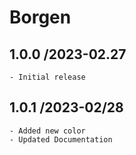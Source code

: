 # Borgen

## 1.0.0 /2023-02.27
    - Initial release


## 1.0.1 /2023-02/28
    - Added new color
    - Updated Documentation
